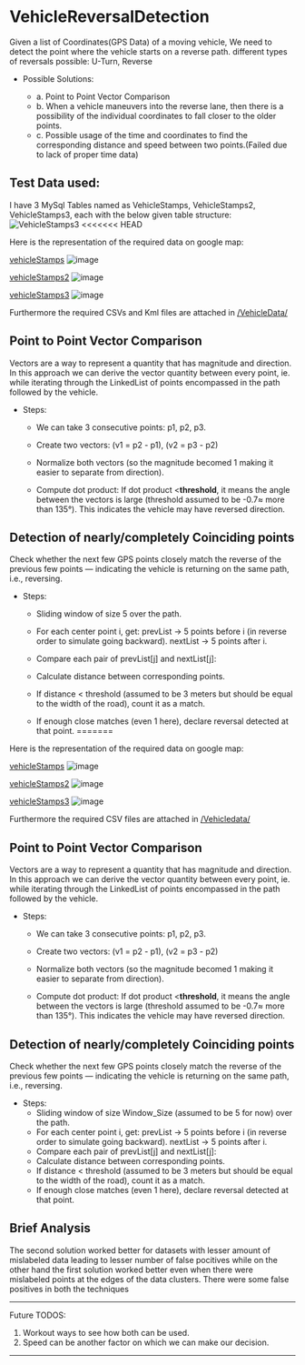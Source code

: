 # VehicleReversalDetection
Given a list of Coordinates(GPS Data) of a moving vehicle, We need to detect  the point where the vehicle starts on a reverse path.
different types of reversals possible: U-Turn, Reverse

* Possible Solutions: 

	* a. Point to Point Vector Comparison
	* b. When a vehicle maneuvers into the reverse lane, then there is a possibility of the individual coordinates to fall closer to the older points.
	* c. Possible usage of the time and coordinates to find the corresponding distance and speed between two points.(Failed due to lack of proper time data)

## Test Data used:
I have 3 MySql Tables named as VehicleStamps, VehicleStamps2, VehicleStamps3, each with the below given table structure:
![VehicleStamps3](https://github.com/user-attachments/assets/61521489-c8ec-443f-8fea-ccdb821e2219)
<<<<<<< HEAD

Here is the representation of the required data on google map: 

[vehicleStamps](https://www.google.com/maps/d/u/0/edit?mid=12mG_vCcJK-nh3DRrg33za-EdDM07SEo&usp=sharing)
![image](https://github.com/user-attachments/assets/acc87f48-ba95-417c-965f-8332bd69ac79)

[vehicleStamps2](https://www.google.com/maps/d/u/0/edit?mid=1PUmuwE3ULFQCK-3EKHDWxPnTDPfDv6w&usp=sharing)
![image](https://github.com/user-attachments/assets/bbc1d78d-8657-4038-8a35-fd2e9842b0d7)

[vehicleStamps3](https://www.google.com/maps/d/u/0/edit?mid=17SoGYsjML2vbNBFjjcVcR9sTnDNfDq8&usp=sharing)
![image](https://github.com/user-attachments/assets/994387b1-0f7f-4e3d-828e-97a245cb229e)

Furthermore the required CSVs and Kml files are attached in [/VehicleData/]() 

## Point to Point Vector Comparison
Vectors are a way to represent a quantity that has magnitude and direction.
In this approach we can derive the vector quantity between every point, ie. while iterating through the LinkedList of points encompassed in the path followed by the vehicle.

* Steps:

	* We can take 3 consecutive points: p1, p2, p3.

	* Create two vectors:   (v1 = p2 - p1),              (v2 = p3 - p2)

	* Normalize both vectors (so the magnitude becomed 1 making it easier to separate from direction).

	* Compute dot product: If dot product <**threshold**, it means the angle between the vectors is large (threshold assumed to be -0.7≈ more than 135°). This indicates the vehicle may have reversed direction.

 ## Detection of nearly/completely Coinciding points 
Check whether the next few GPS points closely match the reverse of the previous few points — indicating the vehicle is returning on the same path, i.e., reversing.
 * Steps:
   	* Sliding window of size 5 over the path.

	* For each center point i, get: prevList → 5 points before i (in reverse order to simulate going backward). nextList → 5 points after i.
	* Compare each pair of prevList[j] and nextList[j]:
	* Calculate distance between corresponding points.
	* If distance < threshold (assumed to be 3 meters but should be equal to the width of the road), count it as a match.
	* If enough close matches (even 1 here), declare reversal detected at that point.
=======

Here is the representation of the required data on google map: 

[vehicleStamps](https://www.google.com/maps/d/u/0/edit?mid=12mG_vCcJK-nh3DRrg33za-EdDM07SEo&usp=sharing)
![image](https://github.com/user-attachments/assets/acc87f48-ba95-417c-965f-8332bd69ac79)

[vehicleStamps2](https://www.google.com/maps/d/u/0/edit?mid=1PUmuwE3ULFQCK-3EKHDWxPnTDPfDv6w&usp=sharing)
![image](https://github.com/user-attachments/assets/bbc1d78d-8657-4038-8a35-fd2e9842b0d7)

[vehicleStamps3](https://www.google.com/maps/d/u/0/edit?mid=17SoGYsjML2vbNBFjjcVcR9sTnDNfDq8&usp=sharing)
![image](https://github.com/user-attachments/assets/994387b1-0f7f-4e3d-828e-97a245cb229e)

Furthermore the required CSV files are attached in [/Vehicledata/](Vehicledata) 

## Point to Point Vector Comparison
Vectors are a way to represent a quantity that has magnitude and direction.
In this approach we can derive the vector quantity between every point, ie. while iterating through the LinkedList of points encompassed in the path followed by the vehicle.

* Steps:

	* We can take 3 consecutive points: p1, p2, p3.

	* Create two vectors:   (v1 = p2 - p1),              (v2 = p3 - p2)

	* Normalize both vectors (so the magnitude becomed 1 making it easier to separate from direction).

	* Compute dot product: If dot product <**threshold**, it means the angle between the vectors is large (threshold assumed to be -0.7≈ more than 135°). This indicates the vehicle may have reversed direction.

 ## Detection of nearly/completely Coinciding points 
Check whether the next few GPS points closely match the reverse of the previous few points — indicating the vehicle is returning on the same path, i.e., reversing.
 * Steps:
   	* Sliding window of size Window_Size (assumed to be 5 for now) over the path.
	* For each center point i, get: prevList → 5 points before i (in reverse order to simulate going backward). nextList → 5 points after i.
	* Compare each pair of prevList[j] and nextList[j]:
	* Calculate distance between corresponding points.
	* If distance < threshold (assumed to be 3 meters but should be equal to the width of the road), count it as a match.
	* If enough close matches (even 1 here), declare reversal detected at that point.


## Brief Analysis

The second solution worked better for datasets with lesser amount of mislabeled data leading to lesser number of false pocitives while on the other hand the first solution worked better even when there were mislabeled points at the edges of the data clusters.
There were some false positives in both the techniques

---------------------------------------------------------------------------------


Future TODOS:
1. Workout ways to see how both can be used.
2. Speed can be another factor on which we can make our decision.

---------------------------------------------------------------------------------
